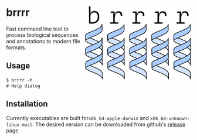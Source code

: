 # brrrr <a href='https://github.com/tshauck/brrrr'><img src='docs/brrrr-logo.png' align="right" height="200" /></a>

Fast command line tool to process biological sequences and annotations to modern file formats.

## Usage

```console
$ brrrr -h
# Help dialog
```

## Installation

Currently executables are built for`x86_64-apple-darwin` and
`x86_64-unknown-linux-musl`. The desired version can be downloaded from github's
[release](https://github.com/tshauck/brrrr/releases) page.
